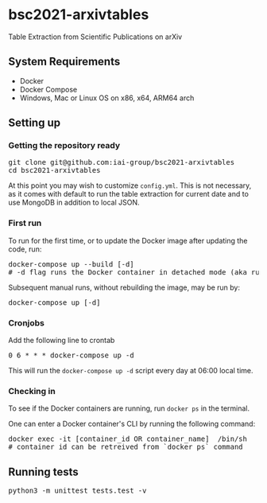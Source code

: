 # bsc2021-arxivtables

Table Extraction from Scientific Publications on arXiv

## System Requirements

- Docker
- Docker Compose
- Windows, Mac or Linux OS on x86, x64, ARM64 arch



## Setting up

### Getting the repository ready

<pre>
git clone git@github.com:iai-group/bsc2021-arxivtables
cd bsc2021-arxivtables
</pre>

At this point you may wish to customize `config.yml`.  This is not necessary, as it comes with default to run the table extraction for current date and to use MongoDB in addition to local JSON.

### First run
To run for the first time, or to update the Docker image after updating the code, run:
<pre>
docker-compose up --build [-d] 
# -d flag runs the Docker container in detached mode (aka runs in the background)
</pre>

Subsequent manual runs, without rebuilding the image, may be run by:
<pre>docker-compose up [-d]</pre>

### Cronjobs

Add the following line to crontab

<pre>0 6 * * * docker-compose up -d</pre>

This will run the `docker-compose up -d` script every day at 06:00 local time.

### Checking in
To see if the Docker containers are running, run `docker ps` in the terminal.

One can enter a Docker container's CLI by running the following command: 
<pre>
docker exec -it [container_id OR container_name]  /bin/sh 
# container_id can be retreived from `docker ps` command
</pre>

## Running tests

<pre>
python3 -m unittest tests.test -v
</pre>

